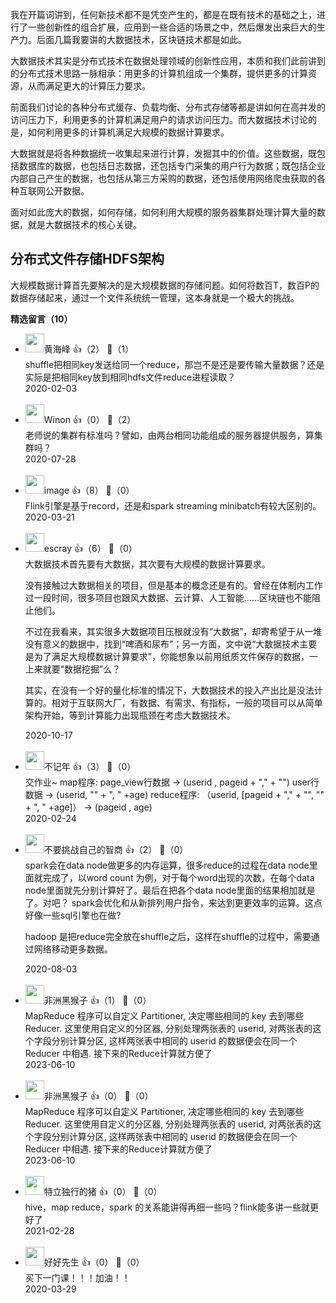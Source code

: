我在开篇词讲到，任何新技术都不是凭空产生的，都是在既有技术的基础之上，进行了一些创新性的组合扩展，应用到一些合适的场景之中，然后爆发出来巨大的生产力。后面几篇我要讲的大数据技术，区块链技术都是如此。

大数据技术其实是分布式技术在数据处理领域的创新性应用，本质和我们此前讲到的分布式技术思路一脉相承：用更多的计算机组成一个集群，提供更多的计算资源，从而满足更大的计算压力要求。

前面我们讨论的各种分布式缓存、负载均衡、分布式存储等都是讲如何在高并发的访问压力下，利用更多的计算机满足用户的请求访问压力。而大数据技术讨论的是，如何利用更多的计算机满足大规模的数据计算要求。

大数据就是将各种数据统一收集起来进行计算，发掘其中的价值。这些数据，既包括数据库的数据，也包括日志数据，还包括专门采集的用户行为数据；既包括企业内部自己产生的数据，也包括从第三方采购的数据，还包括使用网络爬虫获取的各种互联网公开数据。

面对如此庞大的数据，如何存储，如何利用大规模的服务器集群处理计算大量的数据，就是大数据技术的核心关键。

## 分布式文件存储HDFS架构

大规模数据计算首先要解决的是大规模数据的存储问题。如何将数百T，数百P的数据存储起来，通过一个文件系统统一管理，这本身就是一个极大的挑战。
<div><strong>精选留言（10）</strong></div><ul>
<li><img src="https://static001.geekbang.org/account/avatar/00/13/75/dd/9ead6e69.jpg" width="30px"><span>黄海峰</span> 👍（2） 💬（1）<div>shuffle把相同key发送给同一个reduce，那岂不是还是要传输大量数据？还是实际是把相同key放到相同hdfs文件reduce进程读取？</div>2020-02-03</li><br/><li><img src="https://static001.geekbang.org/account/avatar/00/10/7a/f7/24df0ff9.jpg" width="30px"><span>Winon</span> 👍（0） 💬（2）<div>老师说的集群有标准吗？譬如，由两台相同功能组成的服务器提供服务，算集群吗？</div>2020-07-28</li><br/><li><img src="https://static001.geekbang.org/account/avatar/00/0f/da/dd/1e5e7b0c.jpg" width="30px"><span>image</span> 👍（8） 💬（0）<div>Flink引擎是基于record，还是和spark streaming minibatch有较大区别的。</div>2020-03-21</li><br/><li><img src="https://static001.geekbang.org/account/avatar/00/0f/92/6d/becd841a.jpg" width="30px"><span>escray</span> 👍（6） 💬（0）<div>大数据技术首先要有大数据，其次要有大规模的数据计算要求。

没有接触过大数据相关的项目，但是基本的概念还是有的。曾经在体制内工作过一段时间，很多项目也跟风大数据、云计算、人工智能……区块链也不能阻止他们。

不过在我看来，其实很多大数据项目压根就没有“大数据”，却寄希望于从一堆没有意义的数据中，找到“啤酒和尿布”；另一方面，文中说“大数据技术主要是为了满足大规模数据计算要求”，你能想象以前用纸质文件保存的数据，一上来就要“数据挖掘”么？

其实，在没有一个好的量化标准的情况下，大数据技术的投入产出比是没法计算的。相对于互联网大厂，有数据、有需求、有指标，一般的项目可以从简单架构开始，等到计算能力出现瓶颈在考虑大数据技术。</div>2020-10-17</li><br/><li><img src="https://static001.geekbang.org/account/avatar/00/0f/f5/b9/888fe350.jpg" width="30px"><span>不记年</span> 👍（3） 💬（0）<div>交作业~
map程序: page_view行数据 -&gt; (userid , pageid + &quot;,&quot; + &quot;&quot;)
               user行数据 -&gt; (userid, &quot;&quot; + &quot;, &quot; +age)
reduce程序: （userid, [pageid + &quot;,&quot; + &quot;&quot;,  &quot;&quot; + &quot;, &quot; +age]） -&gt; (pageid , age)</div>2020-02-24</li><br/><li><img src="https://static001.geekbang.org/account/avatar/00/1f/7b/0a/b65e1fae.jpg" width="30px"><span>不要挑战自己的智商</span> 👍（2） 💬（0）<div>spark会在data node做更多的内存运算，很多reduce的过程在data node里面就完成了，以word count 为例，对于每个word出现的次数，在每个data node里面就先分别计算好了。最后在把各个data node里面的结果相加就是了。对吧？
spark会优化和从新排列用户指令，来达到更更效率的运算。这点好像一些sql引擎也在做?

hadoop 是把reduce完全放在shuffle之后，这样在shuffle的过程中，需要通过网络移动更多数据。

</div>2020-08-03</li><br/><li><img src="https://static001.geekbang.org/account/avatar/00/28/47/6c/78184d19.jpg" width="30px"><span>非洲黑猴子</span> 👍（1） 💬（0）<div>MapReduce 程序可以自定义 Partitioner, 决定哪些相同的 key 去到哪些 Reducer. 这里使用自定义的分区器, 分别处理两张表的 userid, 对两张表的这个字段分别计算分区, 这样两张表中相同的 userid 的数据便会在同一个 Reducer 中相遇. 接下来的Reduce计算就方便了</div>2023-06-10</li><br/><li><img src="https://static001.geekbang.org/account/avatar/00/28/47/6c/78184d19.jpg" width="30px"><span>非洲黑猴子</span> 👍（0） 💬（0）<div>MapReduce 程序可以自定义 Partitioner, 决定哪些相同的 key 去到哪些 Reducer. 这里使用自定义的分区器, 分别处理两张表的 userid, 对两张表的这个字段分别计算分区, 这样两张表中相同的 userid 的数据便会在同一个 Reducer 中相遇. 接下来的Reduce计算就方便了</div>2023-06-10</li><br/><li><img src="https://static001.geekbang.org/account/avatar/00/1e/63/ed/b5c9a1a7.jpg" width="30px"><span>特立独行的猪</span> 👍（0） 💬（0）<div>hive，map reduce，spark 的关系能讲得再细一些吗？flink能多讲一些就更好了</div>2021-02-28</li><br/><li><img src="https://static001.geekbang.org/account/avatar/00/17/51/de/990fd4f2.jpg" width="30px"><span>好好先生</span> 👍（0） 💬（0）<div>买下一门课！！！加油！！</div>2020-03-29</li><br/>
</ul>